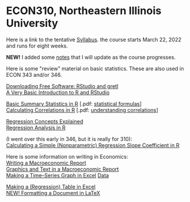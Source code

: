 # ECON310, Northeastern Illinois University

Here is a link to the tentative [Syllabus](https://drive.google.com/file/d/1mSVWJYid3GEor1Ikvewi9o4WidV-7kWb/view?usp=sharing). the course starts March 22, 2022 and runs for eight weeks.

<b>NEW!</b> I added some [notes](https://github.com/hegerty/ECON310/blob/main/ECON_310_Notes.pdf) that I will update as the course progresses.

Here is some "review" material on basic statistics. These are also used in ECON 343 and/or 346. 

[Downloading Free Software: RStudio and gretl](https://www.youtube.com/watch?v=3jzJ1RzazxM)  
[A Very Basic Introduction to R and RStudio](https://youtu.be/is5BXo0HfZs)    

[Basic Summary Statistics in R](https://youtu.be/C4K31VFDb1s) [.pdf: [statistical formulas](http://integral-table.com/downloads/stats.pdf)]                                      
[Calculating Correlations in R](https://youtu.be/9Y6yFliG1Fg) [.pdf: [understanding correlations](https://www.japi.org/article/files/principles_of_correlation_analysis.pdf)]       

[Regression Concepts Explained](https://youtu.be/Io-tVaXpNkw)  
[Regression Analysis in R](https://youtu.be/qN_ulTayz2U)     

(I went over this early in 346, but it is really for 310):  
[Calculating a Simple (Nonparametric) Regression Slope Coefficient in R](https://youtu.be/_MD-y3djXlc)         

Here is some information on writing in Economics:  
[Writing a Macroeconomic Report](https://youtu.be/V2MMgGsPyuQ)              
[Graphics and Text in a Macroeconomic Report](https://youtu.be/DyQNlHSSVkQ)       
[Making a Time–Series Graph in Excel](https://youtu.be/HCLNEfy-jKk) [Data](https://github.com/hegerty/ECON343/blob/main/ECON343_Lab1_Data.csv)

[Making a (Regression) Table in Excel](https://youtu.be/1_X5DsZiBAI)        
[NEW! Formatting a Document in LaTeX](https://youtu.be/AMZSL9yiRr8)
